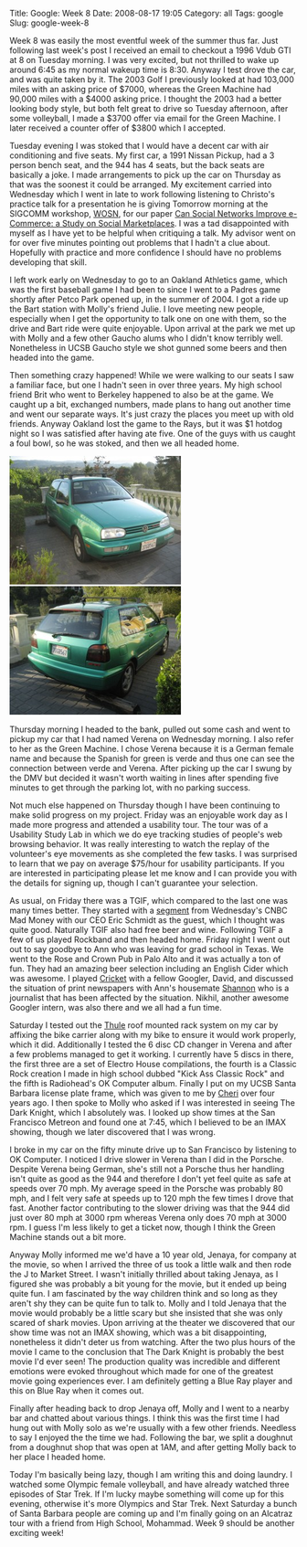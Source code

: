 Title: Google: Week 8
Date: 2008-08-17 19:05
Category: all
Tags: google
Slug: google-week-8

Week 8 was easily the most eventful week of the summer thus far. Just following
last week's post I received an email to checkout a 1996 Vdub GTI at 8 on
Tuesday morning. I was very excited, but not thrilled to wake up around 6:45 as
my normal wakeup time is 8:30. Anyway I test drove the car, and was quite taken
by it. The 2003 Golf I previously looked at had 103,000 miles with an asking
price of $7000, whereas the Green Machine had 90,000 miles with a $4000
asking price. I thought the 2003 had a better looking body style, but both felt
great to drive so Tuesday afternoon, after some volleyball, I made a $3700
offer via email for the Green Machine. I later received a counter offer of
$3800 which I accepted.

Tuesday evening I was stoked that I would have a decent car with air
conditioning and five seats. My first car, a 1991 Nissan Pickup, had a 3 person
bench seat, and the 944 has 4 seats, but the back seats are basically a joke. I
made arrangements to pick up the car on Thursday as that was the soonest it
could be arranged. My excitement carried into Wednesday which I went in late to
work following listening to Christo's practice talk for a presentation he is
giving Tomorrow morning at the SIGCOMM workshop, [WOSN][], for our paper [Can
Social Networks Improve e-Commerce: a Study on Social Marketplaces][]. I was a
tad disappointed with myself as I have yet to be helpful when critiquing a
talk. My advisor went on for over five minutes pointing out problems that I
hadn't a clue about. Hopefully with practice and more confidence I should have
no problems developing that skill.

I left work early on Wednesday to go to an Oakland Athletics game, which was
the first baseball game I had been to since I went to a Padres game shortly
after Petco Park opened up, in the summer of 2004. I got a ride up the Bart
station with Molly's friend Julie. I love meeting new people, especially when I
get the opportunity to talk one on one with them, so the drive and Bart ride
were quite enjoyable. Upon arrival at the park we met up with Molly and a few
other Gaucho alums who I didn't know terribly well. Nonetheless in UCSB Gaucho
style we shot gunned some beers and then headed into the game.

Then something crazy happened! While we were walking to our seats I saw a
familiar face, but one I hadn't seen in over three years. My high school friend
Brit who went to Berkeley happened to also be at the game. We caught up a bit,
exchanged numbers, made plans to hang out another time and went our separate
ways. It's just crazy the places you meet up with old friends. Anyway Oakland
lost the game to the Rays, but it was $1 hotdog night so I was satisfied after
having ate five. One of the guys with us caught a foul bowl, so he was stoked,
and then we all headed home.

[![Verena from the Front][]](/images/2008/08/img_3649.jpg)
[![Verena from the Back][]](/images/2008/08/img_3651.jpg)

Thursday morning I headed to the bank, pulled out some cash and went to pickup
my car that I had named Verena on Wednesday morning. I also refer to her as the
Green Machine. I chose Verena because it is a German female name and because
the Spanish for green is verde and thus one can see the connection between
verde and Verena. After picking up the car I swung by the DMV but decided it
wasn't worth waiting in lines after spending five minutes to get through the
parking lot, with no parking success.

Not much else happened on Thursday though I have been continuing to make solid
progress on my project. Friday was an enjoyable work day as I made more
progress and attended a usability tour. The tour was of a Usability Study Lab
in which we do eye tracking studies of people's web browsing behavior. It was
really interesting to watch the replay of the volunteer's eye movements as she
completed the few tasks. I was surprised to learn that we pay on average
$75/hour for usability participants. If you are interested in participating
please let me know and I can provide you with the details for signing up,
though I can't guarantee your selection.

As usual, on Friday there was a TGIF, which compared to the last one was many
times better. They started with a [segment][] from Wednesday's CNBC Mad Money
with our CEO Eric Schmidt as the guest, which I thought was quite good.
Naturally TGIF also had free beer and wine. Following TGIF a few of us played
Rockband and then headed home. Friday night I went out out to say goodbye to
Ann who was leaving for grad school in Texas. We went to the Rose and Crown Pub
in Palo Alto and it was actually a ton of fun. They had an amazing beer
selection including an English Cider which was awesome. I played [Cricket][]
with a fellow Googler, David, and discussed the situation of print newspapers
with Ann's housemate [Shannon][] who is a journalist that has been affected by
the situation. Nikhil, another awesome Googler intern, was also there and we
all had a fun time.

Saturday I tested out the [Thule][] roof mounted rack system on my car by
affixing the bike carrier along with my bike to ensure it would work properly,
which it did. Additionally I tested the 6 disc CD changer in Verena and after a
few problems managed to get it working. I currently have 5 discs in there, the
first three are a set of Electro House compilations, the fourth is a Classic
Rock creation I made in high school dubbed "Kick Ass Classic Rock" and the
fifth is Radiohead's OK Computer album. Finally I put on my UCSB Santa Barbara
license plate frame, which was given to me by [Cheri][] over four years ago. I
then spoke to Molly who asked if I was interested in seeing The Dark Knight,
which I absolutely was. I looked up show times at the San Francisco Metreon and
found one at 7:45, which I believed to be an IMAX showing, though we later
discovered that I was wrong.

I broke in my car on the fifty minute drive up to San Francisco by listening to
OK Computer. I noticed I drive slower in Verena than I did in the Porsche.
Despite Verena being German, she's still not a Porsche thus her handling isn't
quite as good as the 944 and therefore I don't yet feel quite as safe at speeds
over 70 mph. My average speed in the Porsche was probably 80 mph, and I felt
very safe at speeds up to 120 mph the few times I drove that fast. Another
factor contributing to the slower driving was that the 944 did just over 80 mph
at 3000 rpm whereas Verena only does 70 mph at 3000 rpm. I guess I'm less
likely to get a ticket now, though I think the Green Machine stands out a bit
more.

Anyway Molly informed me we'd have a 10 year old, Jenaya, for company at the
movie, so when I arrived the three of us took a little walk and then rode the J
to Market Street. I wasn't initially thrilled about taking Jenaya, as I figured
she was probably a bit young for the movie, but it ended up being quite fun. I
am fascinated by the way children think and so long as they aren't shy they can
be quite fun to talk to. Molly and I told Jenaya that the movie would probably
be a little scary but she insisted that she was only scared of shark movies.
Upon arriving at the theater we discovered that our show time was not an IMAX
showing, which was a bit disappointing, nonetheless it didn't deter us from
watching. After the two plus hours of the movie I came to the conclusion that
The Dark Knight is probably the best movie I'd ever seen! The production
quality was incredible and different emotions were evoked throughout which made
for one of the greatest movie going experiences ever. I am definitely getting a
Blue Ray player and this on Blue Ray when it comes out.

Finally after heading back to drop Jenaya off, Molly and I went to a nearby bar
and chatted about various things. I think this was the first time I had hung
out with Molly solo as we're usually with a few other friends. Needless to say
I enjoyed the the time we had. Following the bar, we split a doughnut from a
doughnut shop that was open at 1AM, and after getting Molly back to her place I
headed home.

Today I'm basically being lazy, though I am writing this and doing laundry. I
watched some Olympic female volleyball, and have already watched three episodes
of Star Trek. If I'm lucky maybe something will come up for this evening,
otherwise it's more Olympics and Star Trek. Next Saturday a bunch of Santa
Barbara people are coming up and I'm finally going on an Alcatraz tour with a
friend from High School, Mohammad. Week 9 should be another exciting week!

  [WOSN]: http://conferences.sigcomm.org/sigcomm/2008/workshops/wosn/
  [Can Social Networks Improve e-Commerce: a Study on Social Marketplaces]: http://conferences.sigcomm.org/sigcomm/2008/workshops/wosn/papers/p1.pdf
  [Verena from the Front]: /images/2008/08/img_3649-300x225.jpg
    "Verena from the Front"
  [Verena from the Back]: /images/2008/08/img_3651-300x225.jpg
    "Verena from the Back"
  [segment]: http://www.cnbc.com/id/26182232
  [Cricket]: http://en.wikipedia.org/wiki/Cricket_(darts)
  [Shannon]: http://shannonebarry.blogspot.com/
  [Thule]: http://www.thuleracks.com/
  [Cheri]: http://blogthismom.blogspot.com/
